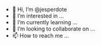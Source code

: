 - 👋 Hi, I’m @jesperdote
- 👀 I’m interested in ...
- 🌱 I’m currently learning ...
- 💞️ I’m looking to collaborate on ...
- 📫 How to reach me ...

<!---
jesperdote/jesperdote is a ✨ special ✨ repository because its `README.md` (this file) appears on your GitHub profile.
You can click the Preview link to take a look at your changes.
--->
